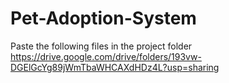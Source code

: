# Pet-Adoption-System
Paste the following files in the project folder
https://drive.google.com/drive/folders/193vw-DGElGcYg89jWmTbaWHCAXdHDz4L?usp=sharing 
